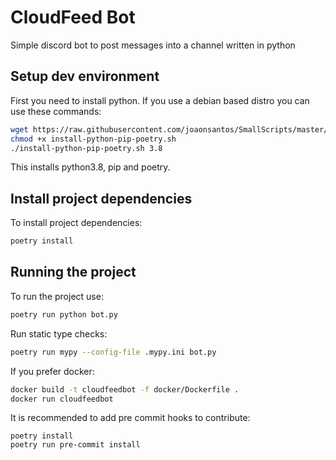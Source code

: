 # CloudFeed Bot

Simple discord bot to post messages into a channel written in python

## Setup dev environment

First you need to install python. If you use a debian based distro you can use these commands:
```bash
wget https://raw.githubusercontent.com/joaonsantos/SmallScripts/master/install-python-pip-poetry.sh
chmod +x install-python-pip-poetry.sh
./install-python-pip-poetry.sh 3.8
```

This installs python3.8, pip and poetry.

## Install project dependencies

To install project dependencies:
```bash
poetry install
```

## Running the project

To run the project use:
```bash
poetry run python bot.py
```

Run static type checks:
```bash
poetry run mypy --config-file .mypy.ini bot.py
```

If you prefer docker:
```bash
docker build -t cloudfeedbot -f docker/Dockerfile .
docker run cloudfeedbot
```

It is recommended to add pre commit hooks to contribute:
```
poetry install
poetry run pre-commit install
```
